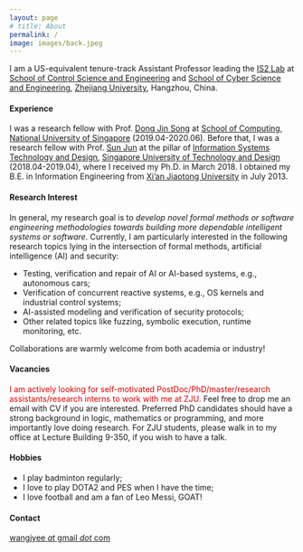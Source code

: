 ```yaml
---
layout: page
# title: About
permalink: /
image: images/back.jpeg
---
```


I am a US-equivalent tenure-track Assistant Professor leading the [IS2 Lab](http://is2lab.github.io) at [School of Control Science and Engineering](http://www.cse.zju.edu.cn) and [School of Cyber Science and Engineering](https://icsr.zju.edu.cn/icsren/), [Zhejiang University](https://www.zju.edu.cn/), Hangzhou, China.


#### Experience

<!-- - July 2020 - present, Assistant Professor, Zhejiang University
- April 2019 - June 2020, Research Fellow, National University of Singapore, Supervisor: Prof. [Dong Jin Song](https://www.comp.nus.edu.sg/~dongjs/)
- April 2018 - April 2019, Research Fellow, Singapore University of Technology and Design, Supervisor: Prof. [Sun Jun](https://sunjun.site/) -->

I was a research fellow with Prof. [Dong Jin Song](https://www.comp.nus.edu.sg/~dongjs/) at [School of Computing](https://www.comp.nus.edu.sg/), [National University of Singapore](http://www.nus.edu.sg/) (2019.04-2020.06). Before that, I was a research fellow with Prof. [Sun Jun](https://sunjun.site/) at the pillar of [Information Systems Technology and Design](https://istd.sutd.edu.sg/), [Singapore University of Technology and Design](https://www.sutd.edu.sg/) (2018.04-2019.04), where I received my Ph.D. in March 2018. I obtained my B.E. in Information Engineering from [Xi’an Jiaotong University](http://www.xjtu.edu.cn/) in July 2013.
 

<!-- <img align="right" src="images/me2.jpeg" />  -->
<!-- <img style="float: right;" src="images/me2.jpeg">  -->

#### Research Interest

In general, my research goal is to *develop novel formal methods or software engineering methodologies towards building more dependable intelligent systems or software*. Currently, I am particularly interested in the following research topics lying in the intersection of formal methods, artificial intelligence (AI) and security:
- Testing, verification and repair of AI or AI-based systems, e.g., autonomous cars;
- Verification of concurrent reactive systems, e.g., OS kernels and industrial control systems;
- AI-assisted modeling and verification of security protocols;
- Other related topics like fuzzing, symbolic execution, runtime monitoring, etc.

Collaborations are warmly welcome from both academia or industry!

<!-- my research concerns *how to better design, implement and analyze systems, with a focus on artificial intelligence (AI) systems and cyber-physical systems (CPS), such as autonomous driving car, industrial control system, and recommendation system, using various software engineering (SE) techniques ranging from formal methods, program analysis to software testing.* <u>Most of my recent works are focused on testing and enhancing the robustness or fairness of deep learning models deployed in different application domains to improve the system reliability and security.</u> -->

<!-- ##### Awards
I was very fortunate to receive two [*ACM SIGSOFT Distinguished Paper Award at ICSE (2018 and 2020)*](https://www.sigsoft.org/awards/distinguishedPaperAward.html). The ICSE 2020 paper is also selected as [*ACM SIGSOFT Research Highlights*](https://www.sigsoft.org/resources/highlights.html).
 -->
#### Vacancies

<font color="#dd0000">
I am actively looking for self-motivated PostDoc/PhD/master/research assistants/research interns to work with me at ZJU. </font>
Feel free to drop me an email with CV if you are interested. Preferred PhD candidates should have a strong background in logic, mathematics or programming, and more importantly love doing research. For ZJU students, please walk in to my office at Lecture Building 9-350, if you wish to have a talk.


#### Hobbies

- I play badminton regularly;
- I love to play DOTA2 and PES when I have the time;
- I love football and am a fan of Leo Messi, GOAT!

#### Contact

[wangjyee *at* gmail *dot* com](mailto:wangjyee@gmail.com)